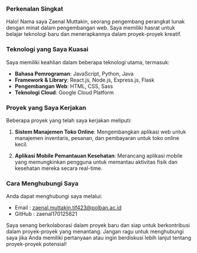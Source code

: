 ### Perkenalan Singkat

Halo! Nama saya Zaenal Muttakin, seorang pengembang perangkat lunak dengan minat dalam pengembangan web. Saya memiliki hasrat untuk belajar teknologi baru dan menerapkannya dalam proyek-proyek kreatif.

### Teknologi yang Saya Kuasai

Saya memiliki keahlian dalam beberapa teknologi utama, termasuk:

- **Bahasa Pemrograman**: JavaScript, Python, Java
- **Framework & Library**: React.js, Node.js, Express.js, Flask
- **Pengembangan Web**: HTML, CSS, Sass
- **Teknologi Cloud**: Google Cloud Platform

### Proyek yang Saya Kerjakan

Beberapa proyek yang telah saya kerjakan meliputi:

1. **Sistem Manajemen Toko Online**: Mengembangkan aplikasi web untuk manajemen inventaris, pesanan, dan pembayaran untuk toko online kecil.

2. **Aplikasi Mobile Pemantauan Kesehatan**: Merancang aplikasi mobile yang memungkinkan pengguna untuk memantau aktivitas fisik dan kesehatan mereka secara real-time.

### Cara Menghubungi Saya

Anda dapat menghubungi saya melalui:

- Email  : zaenal.muttakin.tif423@polban.ac.id
- GitHub : zaenal170125621

Saya senang berkolaborasi dalam proyek baru dan siap untuk berkontribusi dalam proyek-proyek yang menantang. Jangan ragu untuk menghubungi saya jika Anda memiliki pertanyaan atau ingin berdiskusi lebih lanjut tentang proyek-proyek potensial!
